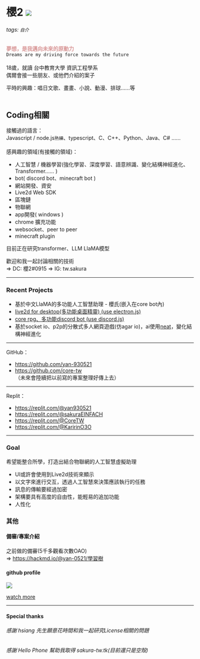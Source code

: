 # 櫻2   <img src="https://komarev.com/ghpvc/?username=yan-930521&label=VIEWS&style=flat&color=5F9EA0"><br>
###### tags: `自介`

<font color="#d89696">**夢想，是我邁向未來的原動力**</font><br>
`Dreams are my driving force towards the future`<br><br>
18歲，就讀 台中教育大學 資訊工程學系<br>
偶爾會接一些朋友、或他們介紹的案子

平時的興趣：唱日文歌、畫畫、小說、動漫、排球......等<br>
<br>

## Coding相關
接觸過的語言：<br>
Javascript / node.js`熟練`、typescript、C、C++、Python、Java、C# ......<br>
<br>
感興趣的領域(有接觸的領域)：
- 人工智慧 / 機器學習(強化學習、深度學習、語意辨識、變化結構神經進化、Transformer...... )
- bot( discord bot、minecraft bot )
- 網站開發、資安
- Live2d Web SDK
- 區塊鏈
- 物聯網
- app開發( windows )
- chrome 擴充功能
- websocket、peer to peer
- minecraft plugin

目前正在研究transformer、LLM LlaMA模型

歡迎和我一起討論相關的技術<br>
=> DC: 櫻2#0915
=> IG: tw.sakura

---
### Recent Projects
- 基於中文LlaMA的多功能人工智慧助理 - 櫻氏(嵌入在core bot內)
- [live2d for desktop(多功能桌面精靈) (use electron.js)](https://github.com/yan-930521/live2dfordesktop)
- [core rpg、多功能discord bot (use discord.js)](https://github.com/core-tw/core)
- 基於socket io、p2p的分散式多人網頁遊戲(仿agar io)，ai使用[neat](https://github.com/wagenaartje/neataptic)，變化結構神經進化

---

GitHub：
- https://github.com/yan-930521
- https://github.com/core-tw<br>
（未來會陸續把以前寫的專案整理好傳上去）

---

Replit：
- https://replit.com/@yan930521
- https://replit.com/@sakuraEINFACH
- https://replit.com/@CoreTW
- https://replit.com/@KaririnO3O

---

### Goal

希望能整合所學，打造出結合物聯網的人工智慧虛擬助理

- UI或許會使用到Live2d技術來顯示
- 以文字來進行交互，透過人工智慧來決策應該執行的任務
- 訊息的傳輸要經過加密
- 架構要具有高度的自由性，能輕易的追加功能
- 人性化

### 其他
#### 備審/專案介紹
之前做的備審(5千多觀看次數OAO)<br>
=> https://hackmd.io/@yan-0521/學習樹

#### github profile
<img align="center" src="https://metrics.lecoq.io/yan-930521">

[watch more](https://metrics.lecoq.io/about/yan-930521)

---

#### Special thanks

###### 感謝 hsiang 先生願意花時間和我一起研究License相關的問題

###### 感謝 Hello Phone 幫助我取得 sakura-tw.tk(目前還只是空殼)
